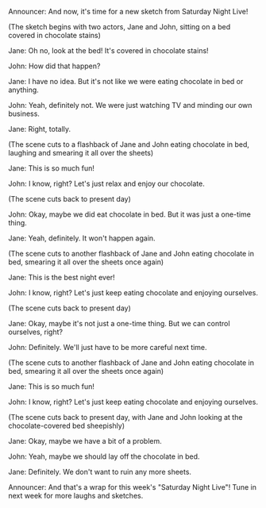 Announcer: And now, it's time for a new sketch from Saturday Night Live!

(The sketch begins with two actors, Jane and John, sitting on a bed covered in chocolate stains)

Jane: Oh no, look at the bed! It's covered in chocolate stains!

John: How did that happen?

Jane: I have no idea. But it's not like we were eating chocolate in bed or anything.

John: Yeah, definitely not. We were just watching TV and minding our own business.

Jane: Right, totally.

(The scene cuts to a flashback of Jane and John eating chocolate in bed, laughing and smearing it all over the sheets)

Jane: This is so much fun!

John: I know, right? Let's just relax and enjoy our chocolate.

(The scene cuts back to present day)

John: Okay, maybe we did eat chocolate in bed. But it was just a one-time thing.

Jane: Yeah, definitely. It won't happen again.

(The scene cuts to another flashback of Jane and John eating chocolate in bed, smearing it all over the sheets once again)

Jane: This is the best night ever!

John: I know, right? Let's just keep eating chocolate and enjoying ourselves.

(The scene cuts back to present day)

Jane: Okay, maybe it's not just a one-time thing. But we can control ourselves, right?

John: Definitely. We'll just have to be more careful next time.

(The scene cuts to another flashback of Jane and John eating chocolate in bed, smearing it all over the sheets once again)

Jane: This is so much fun!

John: I know, right? Let's just keep eating chocolate and enjoying ourselves.

(The scene cuts back to present day, with Jane and John looking at the chocolate-covered bed sheepishly)

Jane: Okay, maybe we have a bit of a problem.

John: Yeah, maybe we should lay off the chocolate in bed.

Jane: Definitely. We don't want to ruin any more sheets.

Announcer: And that's a wrap for this week's "Saturday Night Live"! Tune in next week for more laughs and sketches.
